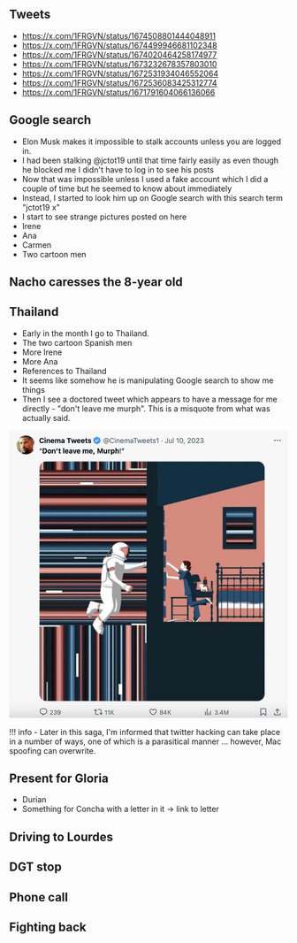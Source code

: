 ## Tweets

- https://x.com/1FRGVN/status/1674508801444048911
- https://x.com/1FRGVN/status/1674499946681102348
- https://x.com/1FRGVN/status/1674020464258174977
- https://x.com/1FRGVN/status/1673232678357803010
- https://x.com/1FRGVN/status/1672531934046552064
- https://x.com/1FRGVN/status/1672536083425312774
- https://x.com/1FRGVN/status/1671791604066136066

## Google search

- Elon Musk makes it impossible to stalk accounts unless you are logged in.
- I had been stalking @jctot19 until that time fairly easily as even though he blocked me I didn't have to log in to see his posts
- Now that was impossible unless I used a fake account which I did a couple of time but he seemed to know about immediately
- Instead, I started to look him up on Google search with this search term "jctot19 x"
- I start to see strange pictures posted on here 
- Irene
- Ana
- Carmen
- Two cartoon men

## Nacho caresses the 8-year old



## Thailand

- Early in the month I go to Thailand.
- The two cartoon Spanish men
- More Irene
- More Ana
- References to Thailand
- It seems like somehow he is manipulating Google search to show me things
- Then I see a doctored tweet which appears to have a message for me directly - "don't leave me murph". This is a misquote from what was actually said.

![Don't leave me murph](../../content/images/twitter-hacking/dont%20leave%20me%20murph.png)

!!! info
    - Later in this saga, I'm informed that twitter hacking can take place in a number of ways, one of which is a parasitical manner ... however, Mac spoofing can overwrite.

## Present for Gloria

- Durian
- Something for Concha with a letter in it -> link to letter

## Driving to Lourdes


## DGT stop


## Phone call


## Fighting back